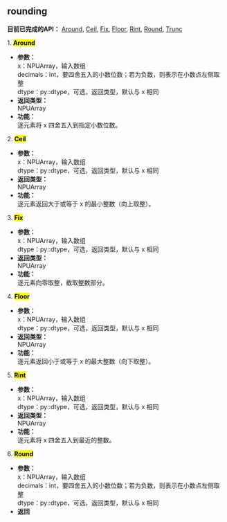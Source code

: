 ## rounding  

**目前已完成的API：** [Around](#Around), [Ceil](#Ceil), [Fix](#Fix), [Floor](#Floor), [Rint](#Rint), [Round](#Round), [Trunc](#Trunc)  

<span id="Around">1. <mark>**Around**</mark></span>  
- **参数：**  
    x：NPUArray，输入数组  
    decimals：int，要四舍五入的小数位数；若为负数，则表示在小数点左侧取整  
    dtype：py::dtype，可选，返回类型，默认与 x 相同  
- **返回类型：**  
    NPUArray  
- **功能：**  
    逐元素将 x 四舍五入到指定小数位数。  

<span id="Ceil">2. <mark>**Ceil**</mark></span>  
- **参数：**  
    x：NPUArray，输入数组  
    dtype：py::dtype，可选，返回类型，默认与 x 相同  
- **返回类型：**  
    NPUArray  
- **功能：**  
    逐元素返回大于或等于 x 的最小整数（向上取整）。  

<span id="Fix">3. <mark>**Fix**</mark></span>  
- **参数：**  
    x：NPUArray，输入数组  
    dtype：py::dtype，可选，返回类型，默认与 x 相同  
- **返回类型：**  
    NPUArray  
- **功能：**  
    逐元素向零取整，截取整数部分。  

<span id="Floor">4. <mark>**Floor**</mark></span>  
- **参数：**  
    x：NPUArray，输入数组  
    dtype：py::dtype，可选，返回类型，默认与 x 相同  
- **返回类型：**  
    NPUArray  
- **功能：**  
    逐元素返回小于或等于 x 的最大整数（向下取整）。  

<span id="Rint">5. <mark>**Rint**</mark></span>  
- **参数：**  
    x：NPUArray，输入数组  
    dtype：py::dtype，可选，返回类型，默认与 x 相同  
- **返回类型：**  
    NPUArray  
- **功能：**  
    逐元素将 x 四舍五入到最近的整数。  

<span id="Round">6. <mark>**Round**</mark></span>  
- **参数：**  
    x：NPUArray，输入数组  
    decimals：int，要四舍五入的小数位数；若为负数，则表示在小数点左侧取整  
    dtype：py::dtype，可选，返回类型，默认与 x 相同  
- **返回**
